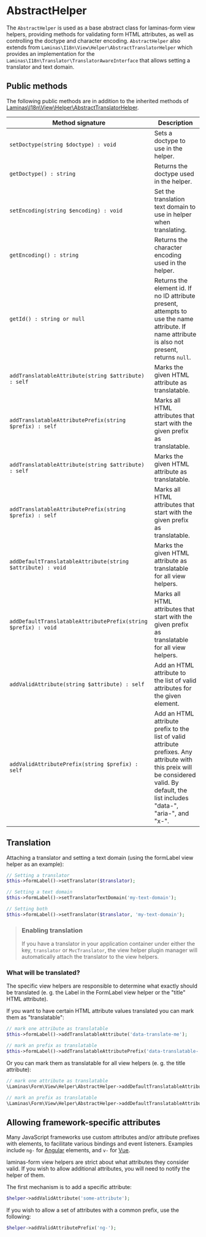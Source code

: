 # AbstractHelper

The `AbstractHelper` is used as a base abstract class for laminas-form view
helpers, providing methods for validating form HTML attributes, as well as
controlling the doctype and character encoding. `AbstractHelper` also extends
from `Laminas\I18n\View\Helper\AbstractTranslatorHelper` which provides an
implementation for the `Laminas\I18n\Translator\TranslatorAwareInterface` that
allows setting a translator and text domain.

## Public methods

The following public methods are in addition to the inherited methods of
[Laminas\I18n\View\Helper\AbstractTranslatorHelper](http://docs.laminas.dev/laminas-i18n/view-helpers/#abstract-translator-helper).

Method signature                                               | Description
-------------------------------------------------------------- | ----------------------------------------------------------------------------------------------------------------------------------------------
`setDoctype(string $doctype) : void`                           | Sets a doctype to use in the helper.
`getDoctype() : string`                                        | Returns the doctype used in the helper.
`setEncoding(string $encoding) : void`                         | Set the translation text domain to use in helper when translating.
`getEncoding() : string`                                       | Returns the character encoding used in the helper.
`getId() : string or null`                                     | Returns the element id. If no ID attribute present, attempts to use the name attribute. If name attribute is also not present, returns `null`.
`addTranslatableAttribute(string $attribute) : self`           | Marks the given HTML attribute as translatable.
`addTranslatableAttributePrefix(string $prefix) : self`        | Marks all HTML attributes that start with the given prefix as translatable.
`addTranslatableAttribute(string $attribute) : self`           | Marks the given HTML attribute as translatable.
`addTranslatableAttributePrefix(string $prefix) : self`        | Marks all HTML attributes that start with the given prefix as translatable.
`addDefaultTranslatableAttribute(string $attribute) : void`    | Marks the given HTML attribute as translatable for all view helpers.
`addDefaultTranslatableAttributePrefix(string $prefix) : void` | Marks all HTML attributes that start with the given prefix as translatable for all view helpers.
`addValidAttribute(string $attribute) : self`                  | Add an HTML attribute to the list of valid attributes for the given element.
`addValidAttributePrefix(string $prefix) : self`               | Add an HTML attribute prefix to the list of valid attribute prefixes. Any attribute with this preix will be considered valid. By default, the list includes "data-", "aria-", and "x-".

## Translation

Attaching a translator and setting a text domain (using the formLabel view helper as an example):

```php
// Setting a translator
$this->formLabel()->setTranslator($translator);

// Setting a text domain
$this->formLabel()->setTranslatorTextDomain('my-text-domain');

// Setting both
$this->formLabel()->setTranslator($translator, 'my-text-domain');
```

> ### Enabling translation
>
> If you have a translator in your application container under either the key,
> `translator` or `MvcTranslator`, the view helper plugin manager will
> automatically attach the translator to the view helpers.

### What will be translated?

The specific view helpers are responsible to determine what exactly should be translated
(e. g. the Label in the FormLabel view helper or the "title" HTML attribute).

If you want to have certain HTML attribute values translated you can mark them as "translatable":

```php
// mark one attribute as translatable
$this->formLabel()->addTranslatableAttribute('data-translate-me');

// mark an prefix as translatable
$this->formLabel()->addTranslatableAttributePrefix('data-translatable-');
```

Or you can mark them as translatable for all view helpers (e. g. the title attribute):

```php
// mark one attribute as translatable
\Laminas\Form\View\Helper\AbstractHelper->addDefaultTranslatableAttribute('title');

// mark an prefix as translatable
\Laminas\Form\View\Helper\AbstractHelper->addDefaultTranslatableAttributePrefix('data-translatable-');
```

## Allowing framework-specific attributes

Many JavaScript frameworks use custom attributes and/or attribute prefixes with
elements, to facilitate various bindings and event listeners. Examples include
`ng-` for [Angular](https://angularjs.org) elements, and `v-` for
[Vue](https://vuejs.org).

laminas-form view helpers are strict about what attributes they consider valid. If
you wish to allow additional attributes, you will need to notify the helper of
them.

The first mechanism is to add a specific attribute:

```php
$helper->addValidAttribute('some-attribute');
```

If you wish to allow a set of attributes with a common prefix, use the
following:

```php
$helper->addValidAttributePrefix('ng-');
```
